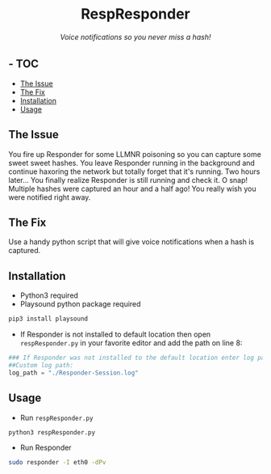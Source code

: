 <div align="center">

# RespResponder
###### Voice notifications so you never miss a hash!
</div>

## - TOC
* [The Issue](#The-Issue)
* [The Fix](#The-Fix)
* [Installation](#Installation)
* [Usage](#Usage)

## The Issue
You fire up Responder for some LLMNR poisoning so you can capture some sweet sweet hashes. You leave Responder running in
the background and continue haxoring the network but totally forget that it's running. Two hours later... You finally realize Responder is
still running and check it. O snap! Multiple hashes were captured an hour and a half ago! You really wish you were notified right away.

## The Fix
Use a handy python script that will give voice notifications when a hash is captured.

## Installation
* Python3 required
* Playsound python package required
```bash
pip3 install playsound
```
* If Responder is not installed to default location then open `respResponder.py` in your favorite editor and add the path on line 8:
```python
### If Responder was not installed to the default location enter log path below ###
##Custom log path:
log_path = "./Responder-Session.log"
```
## Usage
* Run `respResponder.py`
```python
python3 respResponder.py
```
* Run Responder
```bash
sudo responder -I eth0 -dPv
```

